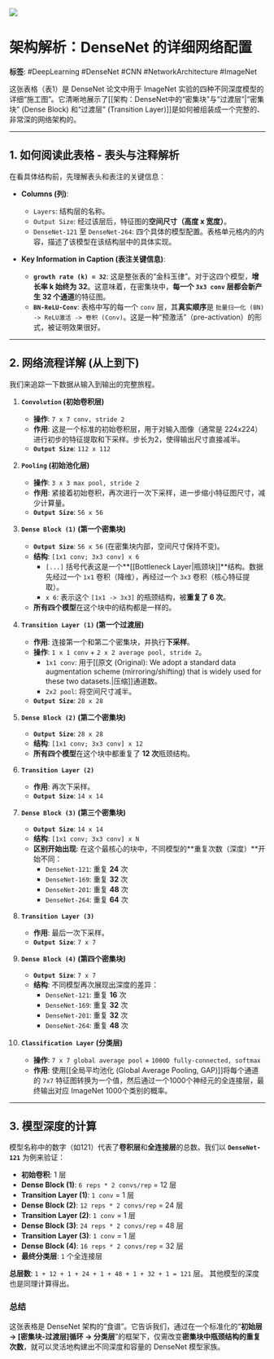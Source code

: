 ![](https://cc-407-1376569927.cos.ap-guangzhou.myqcloud.com/cc-407-1376569927/images-obsidian/202509111157950.png)
# 架构解析：DenseNet 的详细网络配置

**标签**: #DeepLearning #DenseNet #CNN #NetworkArchitecture #ImageNet

这张表格（表1）是 DenseNet 论文中用于 ImageNet 实验的四种不同深度模型的详细“施工图”。它清晰地展示了[[架构：DenseNet中的“密集块”与“过渡层”|“密集块” (Dense Block) 和“过渡层” (Transition Layer)]]是如何被组装成一个完整的、非常深的网络架构的。

---

## 1. 如何阅读此表格 - 表头与注释解析

在看具体结构前，先理解表头和表注的关键信息：

- **Columns (列)**:
    - `Layers`: 结构层的名称。
    - `Output Size`: 经过该层后，特征图的**空间尺寸（高度 x 宽度）**。
    - `DenseNet-121` 至 `DenseNet-264`: 四个具体的模型配置。表格单元格内的内容，描述了该模型在该结构层中的具体实现。

- **Key Information in Caption (表注关键信息)**:
    - **`growth rate (k) = 32`**: 这是整张表的“金科玉律”。对于这四个模型，**增长率 k 始终为 32**。这意味着，在密集块中，**每一个 `3x3 conv` 层都会新产生 32 个通道**的特征图。
    - **`BN-ReLU-Conv`**: 表格中写的每一个 `conv` 层，其**真实顺序**是 `批量归一化 (BN) -> ReLU激活 -> 卷积 (Conv)`。这是一种“预激活”（pre-activation）的形式，被证明效果很好。

---

## 2. 网络流程详解 (从上到下)

我们来追踪一下数据从输入到输出的完整旅程。

1.  **`Convolution` (初始卷积层)**
    - **操作**: `7 x 7 conv, stride 2`
    - **作用**: 这是一个标准的初始卷积层，用于对输入图像（通常是 224x224）进行初步的特征提取和下采样。步长为2，使得输出尺寸直接减半。
    - **`Output Size`**: `112 x 112`

2.  **`Pooling` (初始池化层)**
    - **操作**: `3 x 3 max pool, stride 2`
    - **作用**: 紧接着初始卷积，再次进行一次下采样，进一步缩小特征图尺寸，减少计算量。
    - **`Output Size`**: `56 x 56`

3.  **`Dense Block (1)` (第一个密集块)**
    - **`Output Size`**: `56 x 56` (在密集块内部，空间尺寸保持不变)。
    - **结构**: `[1x1 conv; 3x3 conv] x 6`
        - `[...]` 括号代表这是一个**[[Bottleneck Layer|瓶颈块]]**结构。数据先经过一个 `1x1` 卷积（降维），再经过一个 `3x3` 卷积（核心特征提取）。
        - `x 6`: 表示这个 `[1x1 -> 3x3]` 的瓶颈结构，被**重复了 6 次**。
    - **所有四个模型**在这个块中的结构都是一样的。

4.  **`Transition Layer (1)` (第一个过渡层)**
    - **作用**: 连接第一个和第二个密集块，并执行**下采样**。
    - **操作**: `1 x 1 conv` + `2 x 2 average pool, stride 2`。
        - `1x1 conv`: 用于[[原文 (Original): We adopt a standard data augmentation scheme (mirroring/shifting) that is widely used for these two datasets.|压缩]]通道数。
        - `2x2 pool`: 将空间尺寸减半。
    - **`Output Size`**: `28 x 28`

5.  **`Dense Block (2)` (第二个密集块)**
    - **`Output Size`**: `28 x 28`
    - **结构**: `[1x1 conv; 3x3 conv] x 12`
    - **所有四个模型**在这个块中都重复了 **12 次**瓶颈结构。

6.  **`Transition Layer (2)`**
    - **作用**: 再次下采样。
    - **`Output Size`**: `14 x 14`

7.  **`Dense Block (3)` (第三个密集块)**
    - **`Output Size`**: `14 x 14`
    - **结构**: `[1x1 conv; 3x3 conv] x N`
    - **区别开始出现**: 在这个最核心的块中，不同模型的**重复次数（深度）**开始不同：
        - `DenseNet-121`: 重复 **24** 次
        - `DenseNet-169`: 重复 **32** 次
        - `DenseNet-201`: 重复 **48** 次
        - `DenseNet-264`: 重复 **64** 次

8.  **`Transition Layer (3)`**
    - **作用**: 最后一次下采样。
    - **`Output Size`**: `7 x 7`

9.  **`Dense Block (4)` (第四个密集块)**
    - **`Output Size`**: `7 x 7`
    - **结构**: 不同模型再次展现出深度的差异：
        - `DenseNet-121`: 重复 **16** 次
        - `DenseNet-169`: 重复 **32** 次
        - `DenseNet-201`: 重复 **32** 次
        - `DenseNet-264`: 重复 **48** 次

10. **`Classification Layer` (分类层)**
    - **操作**: `7 x 7 global average pool` + `1000D fully-connected, softmax`
    - **作用**: 使用[[全局平均池化 (Global Average Pooling, GAP)]]将每个通道的 `7x7` 特征图转换为一个值，然后通过一个1000个神经元的全连接层，最终输出对应 ImageNet 1000个类别的概率。

---

## 3. 模型深度的计算

模型名称中的数字（如121）代表了**卷积层**和**全连接层**的总数。我们以 **`DenseNet-121`** 为例来验证：
- **初始卷积**: 1 层
- **Dense Block (1)**: `6 reps * 2 convs/rep` = 12 层
- **Transition Layer (1)**: `1 conv` = 1 层
- **Dense Block (2)**: `12 reps * 2 convs/rep` = 24 层
- **Transition Layer (2)**: `1 conv` = 1 层
- **Dense Block (3)**: `24 reps * 2 convs/rep` = 48 层
- **Transition Layer (3)**: `1 conv` = 1 层
- **Dense Block (4)**: `16 reps * 2 convs/rep` = 32 层
- **最终分类层**: `1` 个全连接层

**总层数**: `1 + 12 + 1 + 24 + 1 + 48 + 1 + 32 + 1 = 121` 层。
其他模型的深度也是同理计算得出。

### 总结
这张表格是 DenseNet 架构的“食谱”。它告诉我们，通过在一个标准化的“**初始层 → [密集块-过渡层]循环 → 分类层**”的框架下，仅需改变**密集块中瓶颈结构的重复次数**，就可以灵活地构建出不同深度和容量的 DenseNet 模型家族。